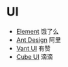 # UI

* [Element](https://element.eleme.cn/#/zh-CN)  饿了么
* [Ant Design](https://1x.antdv.com/docs/vue/introduce-cn/)  阿里
* [Vant UI](https://vant-contrib.gitee.io/vant/v2/#/zh-CN/)  有赞
* [Cube UI](https://didi.github.io/cube-ui/#/zh-CN)  滴滴
